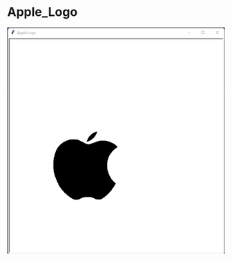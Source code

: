 # Apple_Logo

<img src = "https://raw.githubusercontent.com/Nukecraft5419/PythonTurtleArt/main/src/python_turtle/Apple_Logo/apple_logo.png">
